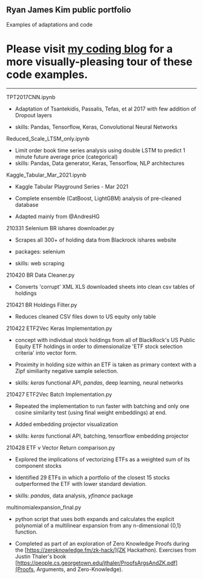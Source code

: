 ## Ryan James Kim public portfolio
Examples of adaptations and code

# Please visit [my coding blog](www.ryanjameskim.com) for a more visually-pleasing tour of these code examples.

***

TPT2017CNN.ipynb

* Adaptation of Tsantekidis, Passalis, Tefas, et al 2017 with few addition of Dropout layers

* skills: Pandas, Tensorflow, Keras, Convolutional Neural Networks


Reduced_Scale_LTSM_only.ipynb

* Limit order book time series analysis using double LSTM to predict 1 minute future average price (categorical)
* skills: Pandas, Data generator, Keras, Tensorflow, NLP architectures


Kaggle_Tabular_Mar_2021.ipynb

* Kaggle Tabular Playground Series - Mar 2021

* Complete ensemble (CatBoost, LightGBM) analysis of pre-cleaned database

* Adapted mainly from @AndresHG



210331 Selenium BR ishares downloader.py

* Scrapes all 300+ of holding data from Blackrock ishares website

* packages: selenium

* skills: web scraping



210420 BR Data Cleaner.py

* Converts 'corrupt' XML XLS downloaded sheets into clean csv tables of holdings


210421 BR Holdings Filter.py

* Reduces cleaned CSV files down to US equity only table


210422 ETF2Vec Keras Implementation.py

* concept with individual stock holdings from all of BlackRock's US Public Equity ETF holdings in order to dimensionalize 'ETF stock selection criteria'
into vector form.

* Proximity in holding size within an ETF is taken as primary context with a Zipf similiarity negative sample selection.

* skills: _keras_ functional API, _pandas_, deep learning, neural networks


210427 ETF2Vec Batch Implementation.py

* Repeated the implementation to run faster with batching and only one cosine similarity test (using final weight embeddings) at end.

* Added embedding projector visualization

* skills: _keras_ functional API, batching, tensorflow embedding projector


210428 ETF v Vector Return comparison.py

* Explored the implications of vectorizing ETFs as a weighted sum of its component stocks

* Identified 29 ETFs in which a portfolio of the closest 15 stocks outperformed the ETF with lower standard deviation.

* skills: _pandas_, data analysis, _yfinance_ package

multinomialexpansion_final.py

* python script that uses both expands and calculates the explicit polynomial of a multilinear expansion from any n-dimensional {0,1} function.

* Completed as part of an exploration of Zero Knowledge Proofs during the [https://zeroknowledge.fm/zk-hack/](ZK Hackathon). Exercises from Justin Thaler's book [https://people.cs.georgetown.edu/jthaler/ProofsArgsAndZK.pdf](Proofs, Arguments, and Zero-Knowledge).
